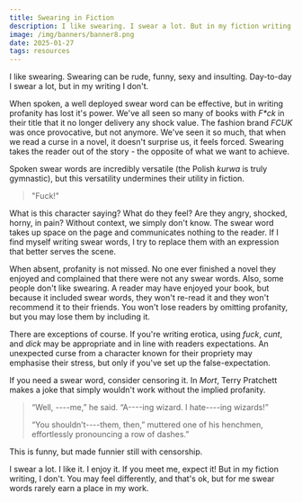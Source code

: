 ```yaml
---
title: Swearing in Fiction
description: I like swearing. I swear a lot. But in my fiction writing I don't.
image: /img/banners/banner8.png
date: 2025-01-27
tags: resources
---
```


I like swearing. Swearing can be rude, funny, sexy and insulting. Day-to-day I swear a lot, but in my writing I don't.

When spoken, a well deployed swear word can be effective, but in writing profanity has lost it's power. We've all seen so many of books with _F*ck_ in their title that it no longer delivery any shock value. The fashion brand _FCUK_ was once provocative, but not anymore. We've seen it so much, that when we read a curse in a novel, it doesn't surprise us, it feels forced. Swearing takes the reader out of the story - the opposite of what we want to achieve.

Spoken swear words are incredibly versatile (the Polish _kurwa_ is truly gymnastic), but this versatility undermines their utility in fiction.

> "Fuck!"

What is this character saying? What do they feel? Are they angry, shocked, horny, in pain? Without context, we simply don't know. The swear word takes up space on the page and communicates nothing to the reader. If I find myself writing swear words, I try to replace them with an expression that better serves the scene.

When absent, profanity is not missed. No one ever finished a novel they enjoyed and complained that there were not any swear words. Also, some people don't like swearing. A reader may have enjoyed your book, but because it included swear words, they won't re-read it and they won't recommend it to their friends. You won't lose readers by omitting profanity, but you may lose them by including it.

There are exceptions of course. If you're writing erotica, using _fuck_, _cunt_, and _dick_ may be appropriate and in line with readers expectations. An unexpected curse from a character known for their propriety may emphasise their stress, but only if you've set up the false-expectation.

If you need a swear word, consider censoring it. In _Mort_, Terry Pratchett makes a joke that simply wouldn't work without the implied profanity.

> “Well, ----me,” he said. “A----ing wizard. I hate----ing wizards!” 
> 
> “You shouldn’t----them, then,” muttered one of his henchmen, effortlessly pronouncing a row of dashes.”

This is funny, but made funnier still with censorship.

I swear a lot. I like it. I enjoy it. If you meet me, expect it! But in my fiction writing, I don't. You may feel differently, and that's ok, but for me swear words rarely earn a place in my work.